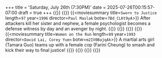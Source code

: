+++
title = 'Saturday, July 26th (7:30PM)'
date = 2025-07-26T00:15:57-07:00
draft = true
+++
{{<movienight>}}
{{<movie>}}
{{<moviesummary title=`Sworn to Justice` length=`97` year=`1996` director=`Paul Maslak` botw=`7Bd_CLKt9yA`>}}
After attackers kill her sister and nephew, a female psychologist becomes a defense witness by day and an avenger by night.
{{</moviesummary>}}
{{<movietrailer pSkgJY2P2gw>}}
{{</movie>}}
{{<movie>}}
{{<moviesummary title=`Women on the Run` length=`89` year=`1993` director=`David Lai, Corey Yuen` botw=`m2IV0BajqAk`>}}
A martial arts girl (Tamara Guo) teams up with a female cop (Farini Cheung) to smash and kick their way to final justice!
{{</moviesummary>}}
{{<movietrailer ibvT3K71n6k>}}
{{</movie>}}
{{</movienight>}}